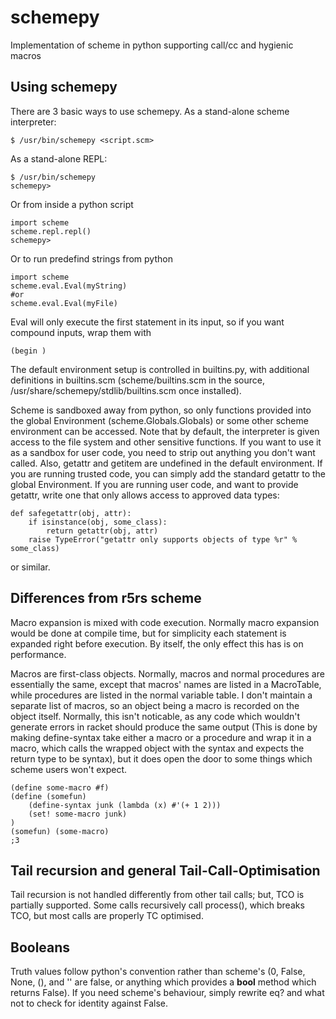 schemepy
========

Implementation of scheme in python supporting call/cc and hygienic macros

Using schemepy
---------

There are 3 basic ways to use schemepy.  As a stand-alone scheme interpreter:

    $ /usr/bin/schemepy <script.scm>

As a stand-alone REPL:

    $ /usr/bin/schemepy
    schemepy> 


Or from inside a python script

    import scheme
    scheme.repl.repl()
    schemepy> 

Or to run predefind strings from python

    import scheme
    scheme.eval.Eval(myString)
    #or
    scheme.eval.Eval(myFile)

Eval will only execute the first statement in its input, so if you want compound inputs, wrap them with 
    
    (begin )

The default environment setup is controlled in builtins.py, with 
additional definitions in builtins.scm (scheme/builtins.scm in the 
source, /usr/share/schemepy/stdlib/builtins.scm once installed). 

Scheme is sandboxed away from python, so only functions provided into 
the global Environment (scheme.Globals.Globals) or some other scheme 
environment can be accessed.  Note that by default, the interpreter is 
given access to the file system and other sensitive functions.  If you 
want to use it as a sandbox for user code, you need to strip out 
anything you don't want called.  Also, getattr and getitem are 
undefined in the default environment.  If you are running trusted 
code, you can simply add the standard getattr to the global 
Environment.  If you are running user code, and want to provide 
getattr, write one that only allows access to approved data types:

    def safegetattr(obj, attr):
        if isinstance(obj, some_class):
            return getattr(obj, attr)
        raise TypeError("getattr only supports objects of type %r" % some_class)

or similar.

Differences from r5rs scheme
---------

Macro expansion is mixed with code execution.  Normally macro 
expansion would be done at compile time, but
for simplicity each statement is expanded right before execution.  By 
itself, the only effect this has is on performance.

Macros are first-class objects.  Normally, macros and normal 
procedures are essentially the same, except that macros' names are 
listed in a MacroTable, while procedures are listed in the normal 
variable table.  I don't maintain a separate list of macros, so an 
object being a macro is recorded on the object itself.  Normally, this 
isn't noticable, as any code which wouldn't generate errors in racket 
should produce the same output (This is done by making 
define-syntax take either a macro or a procedure and wrap it in a 
macro, which calls the wrapped object with the syntax and expects the 
return type to be syntax), but it does open the door to some things 
which scheme users won't expect.

    (define some-macro #f)
    (define (somefun) 
        (define-syntax junk (lambda (x) #'(+ 1 2)))
        (set! some-macro junk)
    )
    (somefun) (some-macro)
    ;3


Tail recursion and general Tail-Call-Optimisation
---------

Tail recursion is not handled differently from other tail calls; but, 
TCO is partially supported.  Some calls recursively call process(), 
which breaks TCO, but most calls are properly TC optimised.



Booleans
---------

Truth values follow python's convention rather than scheme's (0, 
False, None, (), and '' are false, or anything which provides a 
__bool__ method which returns False).  If you need scheme's behaviour, 
simply rewrite eq? and what not to check for identity against False.
